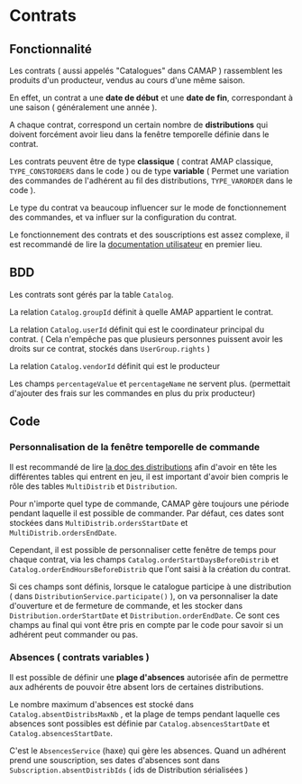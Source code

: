 # Contrats

## Fonctionnalité

Les contrats ( aussi appelés "Catalogues" dans CAMAP ) rassemblent les produits d'un producteur, vendus au cours d'une même saison.

En effet, un contrat a une **date de début** et une **date de fin**, correspondant à une saison ( généralement une année ).

A chaque contrat, correspond un certain nombre de **distributions** qui doivent forcément avoir lieu dans la fenêtre temporelle définie dans le contrat.

Les contrats peuvent être de type **classique** ( contrat AMAP classique, `TYPE_CONSTORDERS` dans le code ) ou de type **variable** ( Permet une variation des commandes de l'adhérent au fil des distributions, `TYPE_VARORDER` dans le code ).

Le type du contrat va beaucoup influencer sur le mode de fonctionnement des commandes, et va influer sur la configuration du contrat.

Le fonctionnement des contrats et des souscriptions est assez complexe, il est recommandé de lire la [documentation utilisateur](https://wiki.amap44.org/) en premier lieu.

## BDD

Les contrats sont gérés par la table `Catalog`.

La relation `Catalog.groupId` définit à quelle AMAP appartient le contrat.

La relation `Catalog.userId` définit qui est le coordinateur principal du contrat. ( Cela n'empêche pas que plusieurs personnes puissent avoir les droits sur ce contrat, stockés dans `UserGroup.rights` )

La relation `Catalog.vendorId` définit qui est le producteur

Les champs `percentageValue` et `percentageName` ne servent plus. (permettait d'ajouter des frais sur les commandes en plus du prix producteur)

## Code

### Personnalisation de la fenêtre temporelle de commande

Il est recommandé de lire [la doc des distributions](./distributions.md) afin d'avoir en tête les différentes tables qui entrent en jeu, il est important d'avoir bien compris le rôle des tables `MultiDistrib` et `Distribution`.

Pour n'importe quel type de commande, CAMAP gère toujours une période pendant laquelle il est possible de commander. Par défaut, ces dates sont stockées dans `MultiDistrib.ordersStartDate` et `MultiDistrib.ordersEndDate`.

Cependant, il est possible de personnaliser cette fenêtre de temps pour chaque contrat, via les champs `Catalog.orderStartDaysBeforeDistrib` et `Catalog.orderEndHoursBeforeDistrib` que l'ont saisi à la création du contrat.

Si ces champs sont définis, lorsque le catalogue participe à une distribution ( dans `DistributionService.participate()` ), on va personnaliser la date d'ouverture et de fermeture de commande, et les stocker dans `Distribution.orderStartDate` et `Distribution.orderEndDate`. Ce sont ces champs au final qui vont être pris en compte par le code pour savoir si un adhérent peut commander ou pas.

### Absences ( contrats variables )

Il est possible de définir une **plage d'absences** autorisée afin de permettre aux adhérents de pouvoir être absent lors de certaines distributions.

Le nombre maximum d'absences est stocké dans `Catalog.absentDistribsMaxNb` , et la plage de temps pendant laquelle ces absences sont possibles est définie par `Catalog.absencesStartDate` et `Catalog.absencesStartDate`.

C'est le `AbsencesService` (haxe) qui gère les absences. Quand un adhérent prend une souscription, ses dates d'absences sont dans `Subscription.absentDistribIds` ( ids de Distribution sérialisées )
